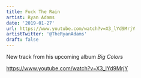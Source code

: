 ```yaml
---
title: Fuck The Rain
artist: Ryan Adams
date: '2019-01-27'
url: https://www.youtube.com/watch?v=X3_lYd9MrjY
artistTwitter: '@TheRyanAdams'
draft: false
---
```


New track from his upcoming album _Big Colors_

https://www.youtube.com/watch?v=X3_lYd9MrjY
